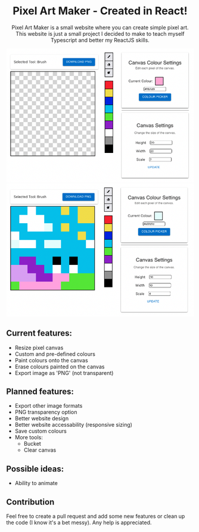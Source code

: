 <div align="center">
    <h1 align = "center">Pixel Art Maker - Created in React!</h1>
</div>
<p align="center">
    Pixel Art Maker is a small website where you can create simple pixel art. This website is just a small project I decided to make to teach myself Typescript and better my ReactJS skills.
</p>
 
![Blank canvas](./src/assets/readme/blank-canvas-example.png)
![Snail drawn on canvas](./src/assets/readme/snail-example.png)
    
## Current features:
- Resize pixel canvas
- Custom and pre-defined colours
- Paint colours onto the canvas
- Erase colours painted on the canvas
- Export image as 'PNG' (not transparent)

## Planned features:
- Export other image formats
- PNG transparency option
- Better website design
- Better website accessability (responsive sizing)
- Save custom colours
- More tools:
  - Bucket
  - Clear canvas

## Possible ideas:
- Ability to animate

## Contribution
Feel free to create a pull request and add some new features or clean up the code (I know it's a bet messy). Any help is appreciated.
